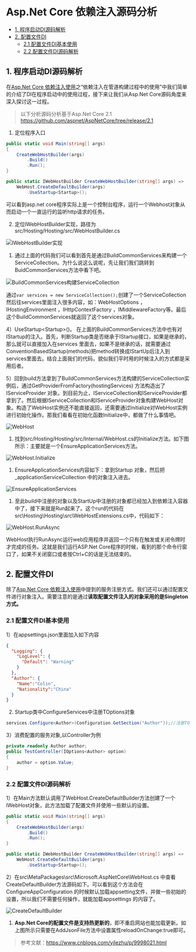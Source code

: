 # Asp.Net Core 依赖注入源码分析

* [1. 程序启动DI源码解析](#1-程序启动di源码解析)
* [2. 配置文件DI](#2-配置文件di)
    * [2.1 配置文件DI基本使用](#21-配置文件di基本使用)
    * [2.2 配置文件DI源码解析](#22-配置文件di源码解析)

## 1. 程序启动DI源码解析
在[Asp.Net Core 依赖注入使用](#aspnetcoredi.md)之“依赖注入在管道构建过程中的使用”中我们简单的介绍了DI在程序启动中的使用过程，接下来让我们从Asp.Net Core源码角度来深入探讨这一过程。

> 以下分析源码分析基于Asp.Net Core 2.1 https://github.com/aspnet/AspNetCore/tree/release/2.1

1) 定位程序入口

```csharp
public static void Main(string[] args)
{
    CreateWebHostBuilder(args)
        .Build()
        .Run();
}

public static IWebHostBuilder CreateWebHostBuilder(string[] args) =>
    WebHost.CreateDefaultBuilder(args)
        .UseStartup<Startup>();
```
可以看到asp.net core程序实际上是一个控制台程序，运行一个Webhost对象从而启动一个一直运行的监听http请求的任务。

2) 定位IWebHostBuilder实现，路径为src/Hosting/Hosting/src/WebHostBuilder.cs

![IWebHostBuilder实现](https://i.loli.net/2020/02/26/nlAvz6KjJoRSUpG.png)

1) 通过上面的代码我们可以看到首先是通过BuildCommonServices来构建一个ServiceCollection。为什么说这么说呢，先让我们我们跳转到BuidCommonServices方法中看下吧。

![BuildCommonServices构建ServiceCollection](https://i.loli.net/2020/02/26/Rn5vt8h7i9Iorab.png)

通过`var services = new ServiceCollection();`创建了一个ServiceCollection然后往services里面注入很多内容，如：WebHostOptions ，IHostingEnvironment ，IHttpContextFactory ，IMiddlewareFactory等。最后这个BuildCommonServices就返回了这个services对象。

4）UseStartup&lt;Startup&gt;()。 在上面的BuildCommonServices方法中也有对IStartup的注入。首先，判断Startup类是否继承于IStartup接口，如果是继承的，那么就可以直接加入在services 里面去，如果不是继承的话，就需要通过ConventionBasedStartup(methods)把method转换成IStartUp后注入到services里面去。结合上面我们的代码，貌似我们平时用的时候注入的方式都是采用后者。

5）回到build方法拿到了BuildCommonServices方法构建的ServiceCollection实例后，通过GetProviderFromFactory(hostingServices) 方法构造出了IServiceProvider 对象。到目前为止，IServiceCollection和IServiceProvider都拿到了。然后根据IServiceCollection和IServiceProvider对象构建WebHost对象。构造了WebHost实例还不能直接返回，还需要通过Initialize对WebHost实例进行初始化操作。那我们看看在初始化函数Initialize中，都做了什么事情吧。

![WebHost](https://i.loli.net/2020/02/26/Q9th6Dn5FkeaVZb.png)

1) 找到src/Hosting/Hosting/src/Internal/WebHost.cs的Initialize方法。如下图所示：主要就是一个EnsureApplicationServices方法。

![WebHost.Initialize](https://i.loli.net/2020/02/26/jqWCQM67w9uysE2.png)

1) EnsureApplicationServices内容如下：拿到Startup 对象，然后把_applicationServiceCollection 中的对象注入进去。

![EnsureApplicationServices](https://i.loli.net/2020/02/26/Tde1wQa9nouyg7c.png)

1) 至此build中注册的对象以及StartUp中注册的对象都已经加入到依赖注入容器中了，接下来就是Run起来了。这个run的代码在src\Hosting\Hosting\src\WebHostExtensions.cs中，代码如下：

![WebHost.RunAsync](https://i.loli.net/2020/02/26/pxCqTulYrIfLDi1.png)

WebHost执行RunAsync运行web应用程序并返回一个只有在触发或关闭令牌时才完成的任务。这就是我们运行ASP.Net Core程序的时候，看到的那个命令行窗口了，如果不关闭窗口或者按Ctrl+C的话是无法结束的。

## 2. 配置文件DI
除了[Asp.Net Core 依赖注入使用](aspnetcoredi.html#2-依赖服务注册)中提到的服务注册方式。我们还可以通过配置文件进行对象注入。需要注意的是通过**读取配置文件注入的对象采用的是Singleton方式。**

### 2.1 配置文件DI基本使用
1）在appsettings.json里面加入如下内容
```json
{
  "Logging": {
    "LogLevel": {
      "Default": "Warning"
    }
  },
  "Author": {
    "Name":"Colin",
    "Nationality":"China"
  }
}
```
2) Startup类中ConfigureServices中注册TOptions对象
```csharp
services.Configure<Author>(Configuration.GetSection("Author"));//注册TOption实例对象
```
3）消费配置的服务对象,以Controller为例
```csharp
private readonly Author author;
public TestController(IOptions<Author> option)
{
    author = option.Value;
}
```

### 2.2 配置文件DI源码解析

1）在Main方法默认调用了WebHost.CreateDefaultBuilder方法创建了一个IWebHost对象，此方法加载了配置文件并使用一些默认的设置。

```csharp
public static void Main(string[] args)
{
    CreateWebHostBuilder(args)
        .Build()
        .Run();
}

public static IWebHostBuilder CreateWebHostBuilder(string[] args) =>
    WebHost.CreateDefaultBuilder(args)
        .UseStartup<Startup>();
```

2）在src\MetaPackages\src\Microsoft.AspNetCore\WebHost.cs 中查看CreateDefaultBuilder方法源码如下。可以看到这个方法会在ConfigureAppConfiguration 的时候默认加载appsetting文件，并做一些初始的设置，所以我们不需要任何操作，就能加载appsettings 的内容了。

![CreateDefaultBuilder](https://i.loli.net/2020/02/26/1NERpfLjOwGieDH.png)

1) **Asp.Net Core的配置文件是支持热更新的**，即不重启网站也能加载更新。如上图所示只需要在AddJsonFile方法中设置属性reloadOnChange:true即可。

> 参考文献：https://www.cnblogs.com/yilezhu/p/9998021.html